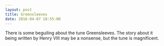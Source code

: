 ```yaml
---
layout: post
title: Greensleeves
date: 2016-04-07 18:55:00
---
```


There is some beguiling about the tune Greensleeves. The story about it being written by Henry VIII may be a nonsense, but the tune is magnificent.

